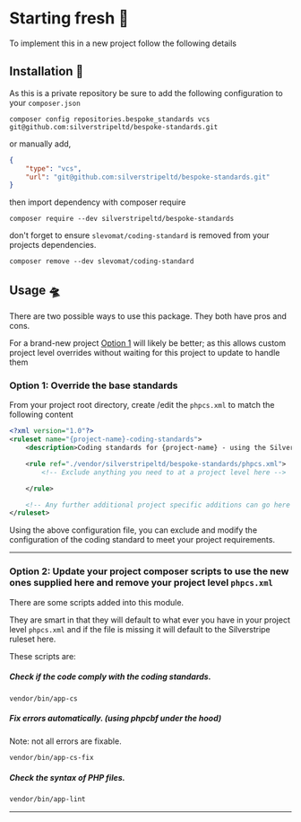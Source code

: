 # Starting fresh 🌱

To implement this in a new project follow the following details

## Installation 🧞
As this is a private repository be sure to add the following configuration to your `composer.json`

```shell
composer config repositories.bespoke_standards vcs git@github.com:silverstripeltd/bespoke-standards.git
```

or manually add,

```json
{
    "type": "vcs",
    "url": "git@github.com:silverstripeltd/bespoke-standards.git"
}
```

then import dependency with composer require

```shell
composer require --dev silverstripeltd/bespoke-standards
```


don't forget to ensure `slevomat/coding-standard` is removed from your projects dependencies.
```shell
composer remove --dev slevomat/coding-standard
```

## Usage 🛸

There are two possible ways to use this package. They both have pros and cons.

For a brand-new project [Option 1](#option-1-override-the-base-standards) will likely be better; as this allows custom project level overrides without waiting for this project to update to handle them


### Option 1: Override the base standards

From your project root directory, create /edit the `phpcs.xml` to match the following content

```xml
<?xml version="1.0"?>
<ruleset name="{project-name}-coding-standards">
    <description>Coding standards for {project-name} - using the Silverstripe Bespoke Coding Standard</description>

    <rule ref="./vendor/silverstripeltd/bespoke-standards/phpcs.xml">
        <!-- Exclude anything you need to at a project level here -->

    </rule>

    <!-- Any further additional project specific additions can go here if needed -->
</ruleset>
```

Using the above configuration file, you can exclude and modify the configuration
of the coding standard to meet your project requirements.

---

### Option 2: Update your project composer scripts to use the new ones supplied here and remove your project level `phpcs.xml`

There are some scripts added into this module.

They are smart in that they will default to what ever you have in your project level `phpcs.xml` and if the file is missing it will default to the Silverstripe ruleset here.


These scripts are:


##### Check if the code comply with the coding standards.

   ```shell
   vendor/bin/app-cs
   ```

##### Fix errors automatically. (using phpcbf under the hood)
Note: not all errors are fixable.

   ```bash
   vendor/bin/app-cs-fix
   ```

##### Check the syntax of PHP files.

   ```bash
   vendor/bin/app-lint
   ```

---

